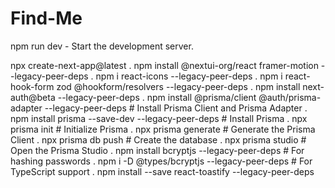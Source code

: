 # Find-Me

npm run dev - Start the development server.

npx create-next-app@latest .
npm install @nextui-org/react framer-motion --legacy-peer-deps .
npm i react-icons --legacy-peer-deps .
npm i react-hook-form zod @hookform/resolvers --legacy-peer-deps .
npm install next-auth@beta --legacy-peer-deps .
npm install @prisma/client @auth/prisma-adapter --legacy-peer-deps # Install Prisma Client and Prisma Adapter .
npm install prisma --save-dev --legacy-peer-deps # Install Prisma .
npx prisma init # Initialize Prisma .
npx prisma generate # Generate the Prisma Client .
npx prisma db push # Create the database .
npx prisma studio # Open the Prisma Studio .
npm install bcryptjs --legacy-peer-deps # For hashing passwords .
npm i -D @types/bcryptjs --legacy-peer-deps # For TypeScript support .
npm install --save react-toastify --legacy-peer-deps
